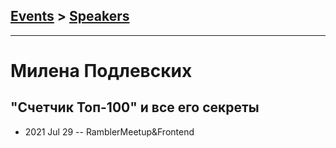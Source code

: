 ## [Events](../README.md) > [Speakers](../speakers.md)
---

# Милена Подлевских

## &quot;Счетчик Топ-100&quot; и все его секреты
- 2021 Jul 29 -- RamblerMeetup&amp;Frontend    
